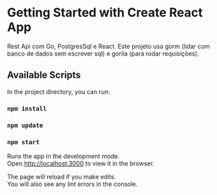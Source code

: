 # Getting Started with Create React App

Rest Api com Go, PostgresSql e React.
Este projeto usa gorm (lidar com banco de dados sem escrever sql) e gorila (para rodar requisições).

## Available Scripts

In the project directory, you can run:

### `npm install`

### `npm update`

### `npm start`

Runs the app in the development mode.\
Open [http://localhost:3000](http://localhost:3000) to view it in the browser.

The page will reload if you make edits.\
You will also see any lint errors in the console.

